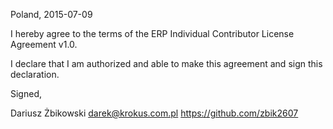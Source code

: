 Poland, 2015-07-09

I hereby agree to the terms of the ERP Individual Contributor License Agreement v1.0.

I declare that I am authorized and able to make this agreement and sign this declaration.

Signed,

Dariusz Żbikowski darek@krokus.com.pl  https://github.com/zbik2607